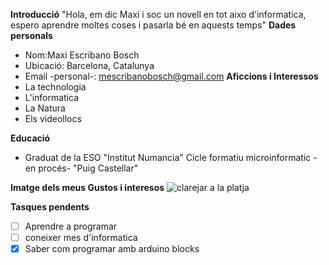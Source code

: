 **Introducció**
"Hola, em dic Maxi i soc un novell en tot aixo d'informatica, espero aprendre moltes coses i pasarla bé en aquests temps"
**Dades personals**
* Nom:Maxi Escribano Bosch
* Ubicació: Barcelona, Catalunya
* Email -personal-: mescribanobosch@gmail.com
**Aficcions i Interessos**
* La technologia
* L'informatica
* La Natura
* Els videollocs

**Educació**
* Graduat de la ESO
  "Institut Numancia"
  Cicle formatiu microinformatic -en procés-
  "Puig Castellar"

**Imatge dels meus Gustos i interesos**
![clarejar a la platja](https://www.fotopaises.com/Fotos-Paises/t1024/2021/12/16/2515_1639591136.jpg)

**Tasques pendents**
- [ ] Aprendre a programar
- [ ] coneixer mes d'informatica
- [X] Saber com programar amb arduino blocks
